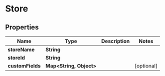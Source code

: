 
# Store

## Properties
Name | Type | Description | Notes
------------ | ------------- | ------------- | -------------
**storeName** | **String** |  | 
**storeId** | **String** |  | 
**customFields** | **Map&lt;String, Object&gt;** |  |  [optional]



